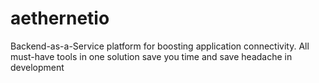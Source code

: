 # aethernetio
Backend-as-a-Service platform for boosting application connectivity. All must-have tools in one solution save you time and save headache in development
